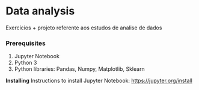 # Data analysis

Exercícios + projeto referente aos estudos de analise de dados

### Prerequisites
1. Jupyter Notebook
2. Python 3
3. Python libraries: Pandas, Numpy, Matplotlib, Sklearn

**Installing**
Instructions to install Jupyter Notebook: https://jupyter.org/install
